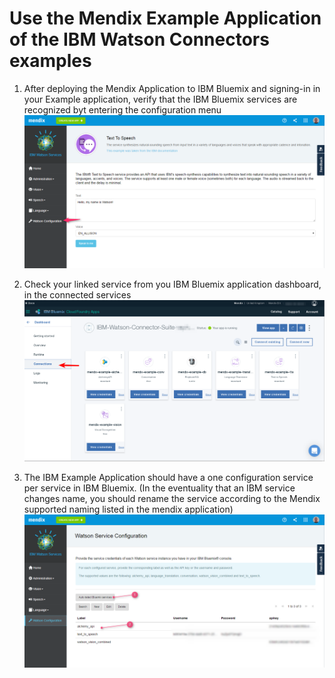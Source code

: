 # Use the Mendix Example Application of the IBM Watson Connectors examples

1. After deploying the Mendix Application to IBM Bluemix and signing-in in your Example application, verify that the IBM Bluemix services are recognized byt entering the configuration menu
![step 1: go to config](images/usage_ibm_1.png)

2. Check your linked service from you IBM Bluemix application dashboard, in the connected services
![step 1: go to connected services](images/usage_ibm_2.png)

3. The IBM  Example Application should have a one configuration service per service in IBM Bluemix.
(In the eventuality that an IBM service changes name, you should rename the service according to the Mendix supported naming listed in the mendix application)
![step 1: go to config](images/usage_ibm_3.png)
